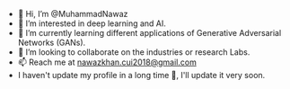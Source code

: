 - 👋 Hi, I’m @MuhammadNawaz
- 👀 I’m interested in deep learning and AI.
- 🌱 I’m currently learning different applications of Generative Adversarial Networks (GANs).
- 💞️ I’m looking to collaborate on the industries or research Labs.
- 📫 Reach me at nawazkhan.cui2018@gmail.com
- I haven't update my profile in a long time 🤭, I'll update it very soon.
<!---
MuhammadNawazkhan/MuhammadNawaz is a ✨ special ✨ repository because its `README.md` (this file) appears on your GitHub profile.
You can click the Preview link to take a look at your changes.
--->
